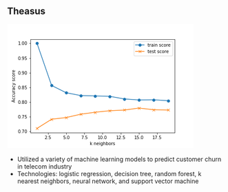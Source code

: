 
## Theasus

<img src = "knn_figure.png">

- Utilized a variety of machine learning models to predict customer churn in telecom industry
- Technologies: logistic regression, decision tree, random forest, k nearest neighbors, neural network, and support vector machine


```python

```
